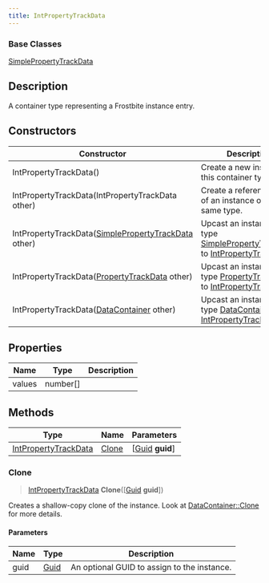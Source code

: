 ```yaml
---
title: IntPropertyTrackData
---
```

### Base Classes

[SimplePropertyTrackData](SimplePropertyTrackData)

## Description

A container type representing a Frostbite instance entry.

## Constructors

| Constructor                                                                     | Description                                                                                                                     |
| ------------------------------------------------------------------------------- | ------------------------------------------------------------------------------------------------------------------------------- |
| IntPropertyTrackData()                                                          | Create a new instance of this container type.                                                                                   |
| IntPropertyTrackData(IntPropertyTrackData other)                                | Create a reference copy of an instance of the same type.                                                                        |
| IntPropertyTrackData([SimplePropertyTrackData](SimplePropertyTrackData) other)  | Upcast an instance of type [SimplePropertyTrackData](SimplePropertyTrackData) to [IntPropertyTrackData](IntPropertyTrackData).  |
| IntPropertyTrackData([PropertyTrackData](PropertyTrackData) other)              | Upcast an instance of type [PropertyTrackData](PropertyTrackData) to [IntPropertyTrackData](IntPropertyTrackData).              |
| IntPropertyTrackData([DataContainer](/vext/ref/shared/class/datacontainer) other) | Upcast an instance of type [DataContainer](/vext/ref/shared/class/datacontainer) to [IntPropertyTrackData](IntPropertyTrackData). |

## Properties

| Name   | Type       | Description |
| ------ | ---------- | ----------- |
| values | number\[\] |             |

## Methods

| Type                                         | Name            | Parameters                                     |
| -------------------------------------------- | --------------- | ---------------------------------------------- |
| [IntPropertyTrackData](IntPropertyTrackData) | [Clone](#clone) | \[[Guid](/vext/ref/shared/class/guid) **guid**\] |

### Clone

> [IntPropertyTrackData](IntPropertyTrackData) **Clone**(\[[Guid](/vext/ref/shared/class/guid) **guid**\])

Creates a shallow-copy clone of the instance. Look at [DataContainer::Clone](/vext/ref/shared/class/datacontainer#clone) for more details.

#### Parameters

| Name | Type         | Description                                 |
| ---- | ------------ | ------------------------------------------- |
| guid | [Guid](Guid) | An optional GUID to assign to the instance. |
